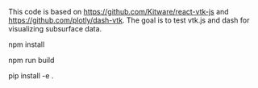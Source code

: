 This code is based on https://github.com/Kitware/react-vtk-js and https://github.com/plotly/dash-vtk.
The goal is to test vtk.js and dash for visualizing subsurface data.

npm install

npm run build

pip install -e .
